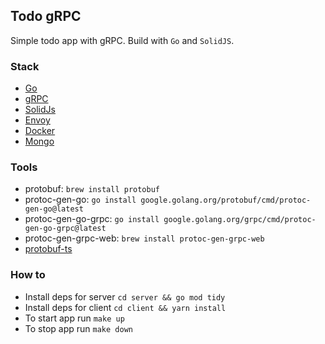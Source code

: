 ## Todo gRPC

Simple todo app with gRPC. Build with `Go` and `SolidJS`.

### Stack

- [Go](https://go.dev/)
- [gRPC](https://grpc.io/)
- [SolidJs](https://www.solidjs.com/)
- [Envoy](https://www.envoyproxy.io/)
- [Docker](https://docs.docker.com/)
- [Mongo](https://www.mongodb.com/)

### Tools

- protobuf: `brew install protobuf`
- protoc-gen-go: `go install google.golang.org/protobuf/cmd/protoc-gen-go@latest`
- protoc-gen-go-grpc: `go install google.golang.org/grpc/cmd/protoc-gen-go-grpc@latest`
- protoc-gen-grpc-web: `brew install protoc-gen-grpc-web`
- [protobuf-ts](https://github.com/timostamm/protobuf-ts)

### How to

- Install deps for server `cd server && go mod tidy`
- Install deps for client `cd client && yarn install`
- To start app run `make up`
- To stop app run `make down`
